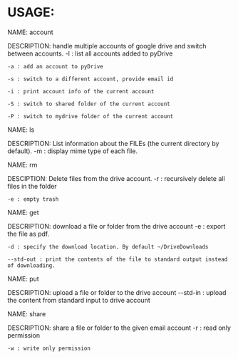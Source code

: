 # USAGE:

NAME: account

DESCRIPTION: handle multiple accounts of google drive and switch between accounts.
	-l : list all accounts added to pyDrive

	-a : add an account to pyDrive

	-s : switch to a different account, provide email id

	-i : print account info of the current account

	-S : switch to shared folder of the current account

	-P : switch to mydrive folder of the current account


NAME: ls

DESCRIPTION: List  information  about  the FILEs (the current directory by default).
	-m : display mime type of each file.


NAME: rm

DESCIPTION: Delete files from the drive account.
	-r : recursively delete all files in the folder
	
	-e : empty trash


NAME: get

DESCRIPTION: download a file or folder from the drive account
	-e : export the file as pdf.

	-d : specify the download location. By default ~/DriveDownloads

	--std-out : print the contents of the file to standard output instead of downloading.
NAME: put

DESCRIPTION: upload a file or folder to the drive account
	--std-in : upload the content from standard input to drive account


NAME: share

DESCRIPTION: share a file or folder to the given email account
	-r : read only permission
	
	-w : write only permission
